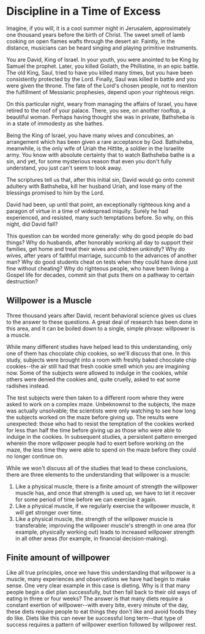 # Discipline in a Time of Excess

Imagine, if you will, it is a cool summer night in Jerusalem, approximately one thousand years before the birth of Christ. The sweet smell of lamb cooking on open flames wafts through the desert air. Faintly, in the distance, musicians can be heard singing and playing primitive instruments.

You are David, King of Israel. In your youth, you were anointed to be King by Samuel the prophet. Later, you killed Goliath, the Phillistine, in an epic battle. The old King, Saul, tried to have you killed many times, but you have been consistently protected by the Lord. Finally, Saul was killed in battle and you were given the throne. The fate of the Lord's chosen people, not to mention the fulfillment of Messianic prophesies, depend upon your righteous reign.

On this particular night, weary from managing the affairs of Israel, you have retired to the roof of your palace. There, you see, on another rooftop, a beautiful woman. Perhaps having thought she was in private, Bathsheba is in a state of immodesty as she bathes.

Being the King of Israel, you have many wives and concubines, an arrangement which has been given a rare acceptance by God. Bathsheba, meanwhile, is the only wife of Uriah the Hittite, a soldier in the Israelite army. You know with absolute certainty that to watch Bathsheba bathe is a sin, and yet, for some mysterious reason that even you don't fully understand, you just can't seem to look away.

The scriptures tell us that, after this initial sin, David would go onto commit adultery with Bathsheba, kill her husband Uriah, and lose many of the blessings promised to him by the Lord.

David had been, up until that point, an exceptionally righteous king and a paragon of virtue in a time of widespread iniquity. Surely he had experienced, and resisted, many such temptations before. So why, on this night, did David fall?

This question can be worded more generally: why do good people do bad things? Why do husbands, after honorably working all day to support their families, get home and treat their wives and children unkindly? Why do wives, after years of faithful marriage, succumb to the advances of another man? Why do good students cheat on tests when they could have done just fine without cheating? Why do righteous people, who have been living a Gospel life for decades, commit sin that puts them on a pathway to certain destruction?

## Willpower is a Muscle

Three thousand years after David, recent behavioral science gives us clues to the answer to these questions. A great deal of research has been done in this area, and it can be boiled down to a single, simple phrase: willpower is a muscle.

While many different studies have helped lead to this understanding, only one of them has chocolate chip cookies, so we'll discuss that one. In this study, subjects were brought into a room with freshly baked chocolate chip cookies--the air still had that fresh cookie smell which you are imagining now. Some of the subjects were allowed to indulge in the cookies, while others were denied the cookies and, quite cruelly, asked to eat some radishes instead.

The test subjects were then taken to a different room where they were asked to work on a complex maze. Unbeknownst to the subjects, the maze was actually unsolvable; the scientists were only watching to see how long the subjects worked on the maze before giving up. The results were unexpected: those who had to resist the temptation of the cookies worked for less than half the time before giving up as those who were able to indulge in the cookies. In subsequent studies, a persistent pattern emerged wherein the more willpower people had to exert before working on the maze, the less time they were able to spend on the maze before they could no longer continue on.

While we won't discuss all of the studies that lead to these conclusions, there are three elements to the understanding that willpower is a muscle:

1. Like a physical muscle, there is a finite amount of strength the willpower muscle has, and once that strength is used up, we have to let it recover for some period of time before we can exercise it again.
2. Like a physical muscle, if we regularly exercise the willpower muscle, it will get stronger over time.
3. Like a physical muscle, the strength of the willpower muscle is transferable; improving the willpower muscle's strength in one area (for example, physically working out) leads to increased willpower strength in all other areas (for example, in financial decision-making).
 
## Finite amount of willpower

Like all true principles, once we have this understanding that willpower is a muscle, many experiences and observations we have had begin to make sense. One very clear example in this case is dieting. Why is it that many people begin a diet plan successfully, but then fall back to their old ways of eating in three or four weeks? The answer is that many diets require a constant exertion of willpower--with every bite, every minute of the day, these diets require people to eat things they don't like and avoid foods they do like. Diets like this can never be successful long term--that type of success requires a pattern of willpower exertion followed by willpower rest.

